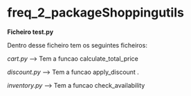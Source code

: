 # freq_2_packageShoppingutils

**Ficheiro test.py**

Dentro desse ficheiro tem os seguintes ficheiros:

*cart.py* --> Tem a funcao calculate_total_price


*discount.py* --> Tem a funcao apply_discount
.

*inventory.py* --> Tem a funcao check_availability
